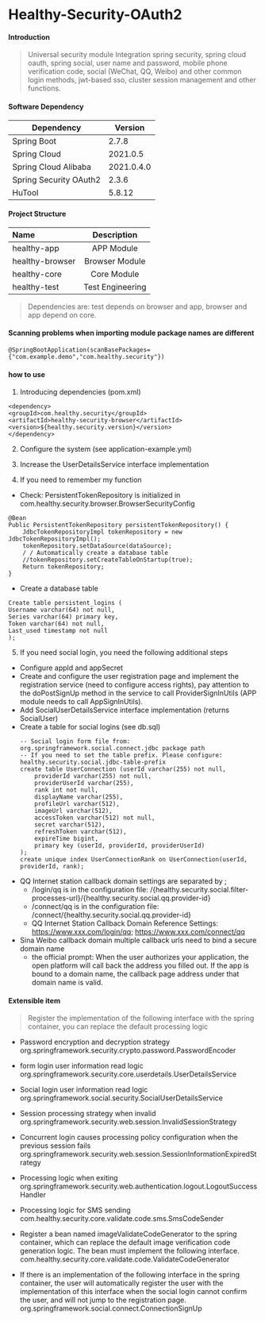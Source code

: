 # Healthy-Security-OAuth2

#### Introduction
>Universal security module Integration spring security, spring cloud oauth, spring social, user name and password, mobile phone verification code, social (WeChat, QQ, Weibo) and other common login methods, jwt-based sso, cluster session management and other functions.

#### Software Dependency
| Dependency             | Version    |
|------------------------|------------|
| Spring Boot            | 2.7.8      |
| Spring Cloud           | 2021.0.5   |
| Spring Cloud Alibaba   | 2021.0.4.0 |
| Spring Security OAuth2 | 2.3.6      |
| HuTool                 | 5.8.12     |

#### Project Structure
| Name            |   Description    |
|:----------------|:----------------:|
| healthy-app     |    APP Module    |
| healthy-browser |  Browser Module  |
| healthy-core    |   Core Module    |
| healthy-test    | Test Engineering |

>Dependencies are: test depends on browser and app, browser and app depend on core.

#### Scanning problems when importing module package names are different

```
@SpringBootApplication(scanBasePackages={"com.example.demo","com.healthy.security"})
```
#### how to use

1. Introducing dependencies (pom.xml)

```
<dependency>
<groupId>com.healthy.security</groupId>
<artifactId>healthy-security-browser</artifactId>
<version>${healthy.security.version}</version>
</dependency>
```

2. Configure the system (see application-example.yml)

3. Increase the UserDetailsService interface implementation

4. If you need to remember my function
+ Check: PersistentTokenRepository is initialized in com.healthy.security.browser.BrowserSecurityConfig
```
@Bean
Public PersistentTokenRepository persistentTokenRepository() {
    JdbcTokenRepositoryImpl tokenRepository = new JdbcTokenRepositoryImpl();
    tokenRepository.setDataSource(dataSource);
    / / Automatically create a database table
    //tokenRepository.setCreateTableOnStartup(true);
    Return tokenRepository;
}
```
+ Create a database table
```
Create table persistent_logins (
Username varchar(64) not null,
Series varchar(64) primary key,
Token varchar(64) not null,
Last_used timestamp not null
);
```

5. If you need social login, you need the following additional steps
+ Configure appId and appSecret
+ Create and configure the user registration page and implement the registration service (need to configure access rights), pay attention to the doPostSignUp method in the service to call ProviderSignInUtils (APP module needs to call AppSignInUtils).
+ Add SocialUserDetailsService interface implementation (returns SocialUser)
+ Create a table for social logins (see db.sql)
    ```
    -- Social login form file from: org.springframework.social.connect.jdbc package path
    -- If you need to set the table prefix. Please configure: healthy.security.social.jdbc-table-prefix
    create table UserConnection (userId varchar(255) not null,
    	providerId varchar(255) not null,
    	providerUserId varchar(255),
    	rank int not null,
    	displayName varchar(255),
    	profileUrl varchar(512),
    	imageUrl varchar(512),
    	accessToken varchar(512) not null,
    	secret varchar(512),
    	refreshToken varchar(512),
    	expireTime bigint,
    	primary key (userId, providerId, providerUserId)
    );
    create unique index UserConnectionRank on UserConnection(userId, providerId, rank);
    ```
+ QQ Internet station callback domain settings are separated by ;
    + /login/qq is in the configuration file: /{healthy.security.social.filter-processes-url}/{healthy.security.social.qq.provider-id}
    + /connect/qq is in the configuration file: /connect/{healthy.security.social.qq.provider-id}
    + QQ Internet Station Callback Domain Reference Settings: https://www.xxx.com/login/qq; https://www.xxx.com/connect/qq
+ Sina Weibo callback domain multiple callback urls need to bind a secure domain name
    + the official prompt: When the user authorizes your application, the open platform will call back the address you filled out. If the app is bound to a domain name, the callback page address under that domain name is valid.
#### Extensible item

> Register the implementation of the following interface with the spring container, you can replace the default processing logic

+ Password encryption and decryption strategy
org.springframework.security.crypto.password.PasswordEncoder

+ form login user information read logic
org.springframework.security.core.userdetails.UserDetailsService

+ Social login user information read logic
org.springframework.social.security.SocialUserDetailsService

+ Session processing strategy when invalid
org.springframework.security.web.session.InvalidSessionStrategy

+ Concurrent login causes processing policy configuration when the previous session fails
org.springframework.security.web.session.SessionInformationExpiredStrategy

+ Processing logic when exiting
org.springframework.security.web.authentication.logout.LogoutSuccessHandler

+ Processing logic for SMS sending
com.healthy.security.core.validate.code.sms.SmsCodeSender

+ Register a bean named imageValidateCodeGenerator to the spring container, which can replace the default image verification code generation logic. The bean must implement the following interface.
com.healthy.security.core.validate.code.ValidateCodeGenerator

+ If there is an implementation of the following interface in the spring container, the user will automatically register the user with the implementation of this interface when the social login cannot confirm the user, and will not jump to the registration page.
org.springframework.social.connect.ConnectionSignUp